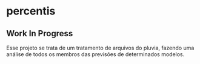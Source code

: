 # percentis

## Work In Progress

Esse projeto se trata de um tratamento de arquivos do pluvia, fazendo uma análise de todos os membros das previsões de determinados modelos.
